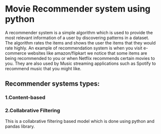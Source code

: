 # Movie Recommender system using python
A recommender system is a simple algorithm which is used to provide the most relevant information of a user by discovering patterns in a dataset. The algorithm rates the items and shows the user the items that they would rate highly. An example of recommendation system is when you visit e-commerce websites like amazon/flipkart we notice that some items are being recommended to you or when Netflix recommends certain movies to you. They are also used by Music streaming applications such as Spotify to recommend music that you might like.
## Recommender systems types:
### 1.Content-based
### 2.Collabrative Filtering
 This is a collabrative filtering based model which is done using python  and pandas library.

